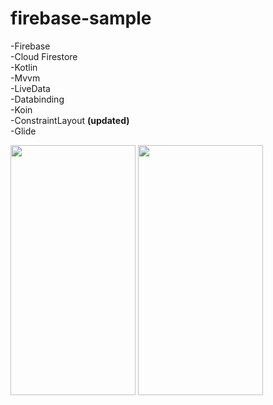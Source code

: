 # firebase-sample

-Firebase<br>
-Cloud Firestore<br>
-Kotlin <br>
-Mvvm <br>
-LiveData <br>
-Databinding <br>
-Koin <br>
-ConstraintLayout <strong> (updated) </strong> <br>
-Glide


<img src="https://i.ibb.co/yhmMbYh/s1.jpg" data-canonical-src="https://i.ibb.co/yhmMbYh/s1.jpg" width="200" height="400" />        <img src="https://i.ibb.co/gyVhpHW/s3.jpg" data-canonical-src="https://i.ibb.co/gyVhpHW/s3.jpg" width="200" height="400" />


